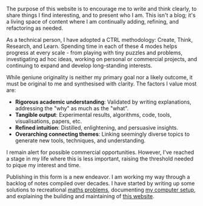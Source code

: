 The purpose of this website is to encourage me to write and think clearly, to share things I find interesting, and to present who I am. This isn't a blog; it's a living space of content where I am continually adding, refining, and refactoring as needed.

As a technical person, I have adopted a CTRL methodology: Create, Think, Research, and Learn. Spending time in each of these 4 modes helps progress at every scale - from playing with tiny puzzles and problems, investigating ad hoc ideas, working on personal or commercial projects, and continuing to expand and develop long-standing interests.

While geniune originality is neither my primary goal nor a likely outcome, it must be original to me and synthesised with clarity. The factors I value most are:

- **Rigorous academic understanding**: Validated by writing explanations, addressing the "why" as much as the "what".
- **Tangible output**: Experimental results, algorithms, code, tools, visualisations, papers, etc.
- **Refined intuition**: Distilled, enlightening, and persuasive insights.
- **Overarching connecting themes**: Linking seemingly diverse topics to generate new tools, techniques, and understanding.

I remain alert for possible commercial opportunities. However, I've reached a stage in my life where this is less important, raising the threshold needed to pique my interest and time.

Publishing in this form is a new endeavor. I am working my way through a backlog of notes compiled over decades. I have started by writing up some solutions to recreational [maths problems](../maths-problems/index.html), documenting [my computer setup](../my-setup/index.html), and explaining the building and maintaining of [this website](../building-this-website/index.html).
